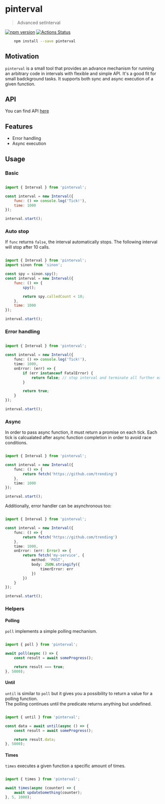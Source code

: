 # pinterval

> Advanced setInterval

[![npm version](https://badge.fury.io/js/pinterval.svg)](https://www.npmjs.com/package/pinterval)
[![Actions Status](https://github.com/ziflex/pinterval/workflows/Node%20CI/badge.svg)](https://github.com/ziflex/pinterval/actions)


````sh
    npm install --save pinterval
````

## Motivation
``pinterval`` is a small tool that provides an advance mechanism for running an arbitrary code in intervals with flexible and simple API. It's a good fit for small badckground tasks. It supports both sync and async execution of a given function.

## API
You can find API [here](http://ziflex.github.io/pinterval)

## Features
- Error handling
- Async execution

## Usage

### Basic

```javascript

import { Interval } from 'pinterval';

const interval = new Interval({
    func: () => console.log('Tick!'),
    time: 1000
});

interval.start();

```

### Auto stop

If ``func`` returns ``false``, the interval automatically stops.
The following interval will stop after 10 calls.

```javascript

import { Interval } from 'pinterval';
import sinon from 'sinon';

const spy = sinon.spy();
const interval = new Interval({
    func: () => {
        spy();

        return spy.calledCount < 10;
    },
    time: 1000
});

interval.start();

```

### Error handling

```typescript

import { Interval } from 'pinterval';

const interval = new Interval({
    func: () => console.log('Tick!'),
    time: 1000,
    onError: (err) => {
        if (err instanceof FatalError) {
            return false; // stop interval and terminate all further execution
        }

        return true;
    }
});

interval.start();

```

### Async

In order to pass async function, it must return a promise on each tick.
Each tick is calcualated after async function completion in order to avoid race conditions.

```typescript

import { Interval } from 'pinterval';

const interval = new Interval({
    func: () => {
        return fetch('https://github.com/trending')
    },
    time: 1000
});

interval.start();

```

Additionally, error handler can be asynchronous too:

```typescript

import { Interval } from 'pinterval';

const interval = new Interval({
    func: () => {
        return fetch('https://github.com/trending')
    },
    time: 1000,
    onError: (err: Error) => {
        return fetch('my-service', {
            method: 'POST',
            body: JSON.stringify({
                timerError: err
            })
        })
    }
});

interval.start();

```

### Helpers

#### Polling

``poll`` implements a simple polling mechanism.

```typescript

import { poll } from 'pinterval';

await poll(async () => {
    const result = await someProgress();

    return result === true;
}, 5000);

```

#### Until

``until`` is similar to ``poll`` but it gives you a possibility to return a value for a polling function.    
The polling continues until the predicate returns anything but undefined.

```typescript

import { until } from 'pinterval';

const data = await until(async () => {
    const result = await someProgress();

    return result.data;
}, 5000);

```

#### Times

``times`` executes a given function a specific amount of times.

```typescript

import { times } from 'pinterval';

await times(async (counter) => {
    await updateSomething(counter);
}, 5, 1000);

```
